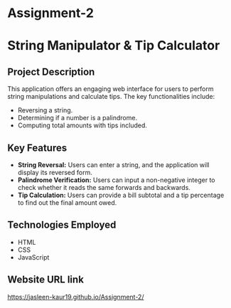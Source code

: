 # Assignment-2
# String Manipulator & Tip Calculator

## Project Description
This application offers an engaging web interface for users to perform string manipulations and calculate tips. The key functionalities include:
- Reversing a string.
- Determining if a number is a palindrome.
- Computing total amounts with tips included.

## Key Features
- **String Reversal:** Users can enter a string, and the application will display its reversed form.
- **Palindrome Verification:** Users can input a non-negative integer to check whether it reads the same forwards and backwards.
- **Tip Calculation:** Users can provide a bill subtotal and a tip percentage to find out the final amount owed.

## Technologies Employed
- HTML
- CSS
- JavaScript

## Website URL link
https://jasleen-kaur19.github.io/Assignment-2/

